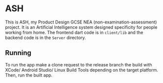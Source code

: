 # ASH

This is ASH, my Product Design GCSE NEA (non-examination-assessment) project. It is an Artificial Intelligence system designed specificity for people working from home. The frontend dart code is in `client/lib` and the backend code is in the `Server` directory.

## Running
To run the app make a clone request to the release branch the build with XCode/ Android Studio/ Linux Build Tools depending on the target platform. Then, run the built app.